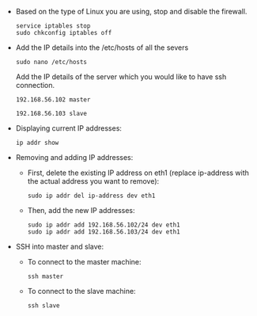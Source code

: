 
- Based on the type of Linux you are using, stop and disable the firewall.
  ```
  service iptables stop
  sudo chkconfig iptables off
  ```

- Add the IP details into the /etc/hosts of all the severs
  ```
  sudo nano /etc/hosts
  ```
  Add the IP details of the server which you would like to have ssh connection.

  `192.168.56.102 master`

  `192.168.56.103 slave`

- Displaying current IP addresses:
  ```
  ip addr show
  ```
  
- Removing and adding IP addresses:
  - First, delete the existing IP address on eth1 (replace ip-address with the actual address you want to remove):
    ```
    sudo ip addr del ip-address dev eth1
    ```
    
  - Then, add the new IP addresses:
    ```
    sudo ip addr add 192.168.56.102/24 dev eth1
    sudo ip addr add 192.168.56.103/24 dev eth1
    ```

- SSH into master and slave:
  - To connect to the master machine:
    ```
    ssh master
    ```

  - To connect to the slave machine:
    ```
    ssh slave
    ```
    
